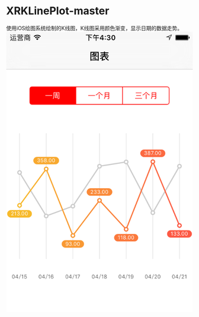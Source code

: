 # XRKLinePlot-master
使用iOS绘图系统绘制的K线图，K线图采用颜色渐变，显示日期的数据走势。
![](https://github.com/hanzhuzi/XRKLinePlot-master/blob/master/XRKLinePlot-master/Snaps/Simulator%20Screen%20Shot%202016年4月22日%20下午4.30.03.png)

